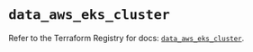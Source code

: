 # `data_aws_eks_cluster`

Refer to the Terraform Registry for docs: [`data_aws_eks_cluster`](https://registry.terraform.io/providers/hashicorp/aws/6.2.0/docs/data-sources/eks_cluster).
